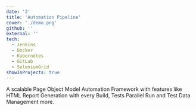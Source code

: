```yaml
---
date: '2'
title: 'Automation Pipeline'
cover: './demo.png'
github: ''
external: ''
tech:
  - Jenkins
  - Docker
  - Kubernetes
  - GitLab
  - SeleniumGrid
showInProjects: true
---
```


A scalable Page Object Model Automation Framework with features like HTML Report Generation with every Build, Tests Parallel Run and Test Data Management more.
